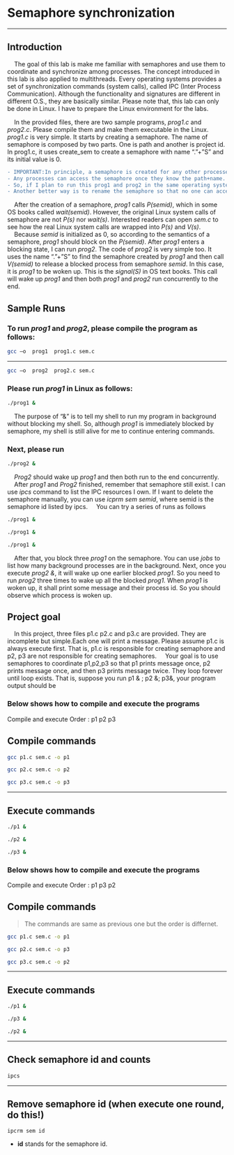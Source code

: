# Semaphore synchronization

***
**Introduction**
---------------------------------------

&nbsp;&nbsp;&nbsp;&nbsp;The goal of this lab is make me familiar with semaphores and use them to coordinate and synchronize among processes. The concept introduced in this lab is also applied to multithreads.
Every operating systems provides a set of synchronization commands (system calls), called IPC (Inter Process Communication).
Although the functionality and signatures are different in different O.S., they are basically similar. Please note that, this lab can only be done in Linux. I have to prepare the Linux environment for the labs. 

&nbsp;&nbsp;&nbsp;&nbsp;In the provided files, there are two sample programs, *prog1.c* and *prog2.c*. Please compile them and make them executable in the Linux. *prog1.c* is very simple. It starts by creating a semaphore.
The name of semaphore is composed by two parts. One is path and another is project id. In prog1.c, it uses create_sem to create a semaphore with name “.”+”S” and its initial value is 0.

```diff
- IMPORTANT:In principle, a semaphore is created for any other processes (including other users) to access it. 
- Any processes can access the semaphore once they know the path+name.
- So, if I plan to run this prog1 and prog2 in the same operating systems with other, I better clear it before doing so. 
- Another better way is to rename the semaphore so that no one can access the same semaphore with me.
```
&nbsp;&nbsp;&nbsp;&nbsp;After the creation of a semaphore, *prog1* calls *P(semid)*, which in some OS books called *wait(semid)*.
However, the original Linux system calls of semaphore are not *P(s)* nor *wait(s)*. Interested readers can open *sem.c* to see how the real Linux system calls are wrapped into *P(s)* and *V(s)*.
&nbsp;&nbsp;&nbsp;&nbsp;Because *semid* is initialized as 0, so according to the semantics of a semaphore, *prog1* should block on the *P(semid)*. After *prog1* enters a blocking state, I can run *prog2*. 
The code of *prog2* is very simple too. It uses the name “.”+”S” to find the semaphore created by *prog1* and then call *V(semid)* to release a blocked process from semaphore *semid*. 
In this case, it is *prog1* to be woken up. This is the *signal(S)* in OS text books. This call will wake up *prog1* and then both *prog1* and *prog2* run concurrently to the end.

## Sample Runs

### To run *prog1* and *prog2*, please compile the program as follows:
```sh
gcc –o  prog1  prog1.c sem.c
```
----------------------------
```sh
gcc –o  prog2  prog2.c sem.c
```

### Please run *prog1* in Linux as follows:
```sh
./prog1 &
```
&nbsp;&nbsp;&nbsp;&nbsp;The purpose of “&” is to tell my shell to run my program in background without blocking my shell. 
So, although *prog1* is immediately blocked by semaphore, my shell is still alive for me to continue entering commands. 
### Next, please run
```sh
./prog2 &
```
&nbsp;&nbsp;&nbsp;&nbsp;*Prog2* should wake up *prog1* and then both run to the end concurrently. 
&nbsp;&nbsp;&nbsp;&nbsp;After *prog1* and *Prog2* finished, remember that semaphore still exist. I can use *ipcs* command to list the IPC resources I own. 
If I want to delete the semaphore manually, you can use *icprm sem semid*, where semid is the semaphore id listed by ipcs. 
&nbsp;&nbsp;&nbsp;&nbsp;You can try a series of runs as follows 
```sh
./prog1 &
```
```sh
./prog1 &
```
```sh
./prog1 &
```
&nbsp;&nbsp;&nbsp;&nbsp;After that, you block three *prog1* on the semaphore. You can use *jobs* to list how many background processes are in the background.
Next, once you execute *prog2 &*, it will wake up one earlier blocked *prog1*. So you need to run *prog2* three times to wake up all the blocked *prog1*. 
When *prog1* is woken up, it shall print some message and their process id. So you should observe which process is woken up.

## Project goal
&nbsp;&nbsp;&nbsp;&nbsp;In this project, three files p1.c p2.c and p3.c are provided.  They are incomplete but simple.Each one will print a message. Please assume p1.c is always execute first. 
That is, p1.c is responsible for creating semaphore and p2, p3 are not responsible for creating semaphores. 
&nbsp;&nbsp;&nbsp;&nbsp;Your goal is to use semaphores to coordinate p1,p2,p3 so that p1 prints message once, p2 prints message once, and then p3 prints message twice.
They loop forever until loop exists. That is, suppose you run p1 & ; p2 &; p3&, your program output should be 

### **Below shows how to compile and execute the programs**


Compile and execute Order : p1 p2 p3


## Compile commands
```sh
gcc p1.c sem.c -o p1
```
```sh
gcc p2.c sem.c -o p2
```
```sh
gcc p3.c sem.c -o p3
```

***
## Execute commands
```sh
./p1 &
```
```sh
./p2 &
```
```sh
./p3 &
```


### **Below shows how to compile and execute the programs**
Compile and execute Order : p1 p3 p2

## Compile commands

>The commands are same as previous one but the order is differnet.
```sh
gcc p1.c sem.c -o p1
```
```sh
gcc p2.c sem.c -o p3
```
```sh
gcc p3.c sem.c -o p2
```

***
## Execute commands
```sh
./p1 &
```
```sh
./p3 &
```
```sh
./p2 &
```

***
## Check semaphore id and counts
```sh
ipcs
```


***
## Remove semaphore id (when execute one round, do this!)
```console
ipcrm sem id
```
 - **id** stands for the semaphore id.






